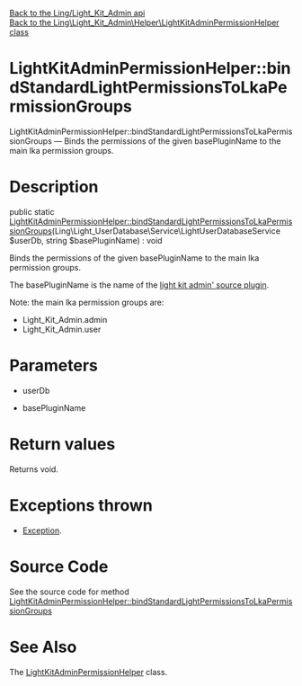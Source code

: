 [Back to the Ling/Light_Kit_Admin api](https://github.com/lingtalfi/Light_Kit_Admin/blob/master/doc/api/Ling/Light_Kit_Admin.md)<br>
[Back to the Ling\Light_Kit_Admin\Helper\LightKitAdminPermissionHelper class](https://github.com/lingtalfi/Light_Kit_Admin/blob/master/doc/api/Ling/Light_Kit_Admin/Helper/LightKitAdminPermissionHelper.md)


LightKitAdminPermissionHelper::bindStandardLightPermissionsToLkaPermissionGroups
================



LightKitAdminPermissionHelper::bindStandardLightPermissionsToLkaPermissionGroups — Binds the permissions of the given basePluginName to the main lka permission groups.




Description
================


public static [LightKitAdminPermissionHelper::bindStandardLightPermissionsToLkaPermissionGroups](https://github.com/lingtalfi/Light_Kit_Admin/blob/master/doc/api/Ling/Light_Kit_Admin/Helper/LightKitAdminPermissionHelper/bindStandardLightPermissionsToLkaPermissionGroups.md)(Ling\Light_UserDatabase\Service\LightUserDatabaseService $userDb, string $basePluginName) : void




Binds the permissions of the given basePluginName to the main lka permission groups.

The basePluginName is the name of the [light kit admin' source plugin](https://github.com/lingtalfi/Light_Kit_Admin/blob/master/doc/pages/lka-plugins.md#light-kit-admin-source-and-port-plugin).


Note: the main lka permission groups are:
- Light_Kit_Admin.admin
- Light_Kit_Admin.user




Parameters
================


- userDb

    

- basePluginName

    


Return values
================

Returns void.


Exceptions thrown
================

- [Exception](http://php.net/manual/en/class.exception.php).&nbsp;







Source Code
===========
See the source code for method [LightKitAdminPermissionHelper::bindStandardLightPermissionsToLkaPermissionGroups](https://github.com/lingtalfi/Light_Kit_Admin/blob/master/Helper/LightKitAdminPermissionHelper.php#L31-L58)


See Also
================

The [LightKitAdminPermissionHelper](https://github.com/lingtalfi/Light_Kit_Admin/blob/master/doc/api/Ling/Light_Kit_Admin/Helper/LightKitAdminPermissionHelper.md) class.



